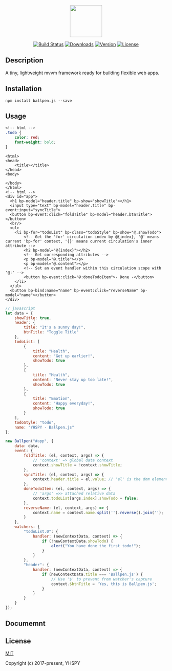 <p align="center"><a href="#" target="_blank"><img width="100" src="https://github.com/Becavalier/Ballpen.js/blob/master/art/art.jpg"></a></p>

<p align="center">
  <a href="https://circleci.com/gh/Becavalier/Ballpen.js/tree/master"><img src="https://img.shields.io/circleci/project/Becavalier/Ballpen.js/master.svg" alt="Build Status"></a>
  <a href="https://www.npmjs.com/package/ballpen.js"><img src="https://img.shields.io/npm/dt/ballpen.js.svg" alt="Downloads"></a>
  <a href="https://www.npmjs.com/package/ballpen.js"><img src="https://img.shields.io/npm/v/ballpen.js.svg" alt="Version"></a>
  <a href="https://www.npmjs.com/package/ballpen.js"><img src="https://img.shields.io/npm/l/ballpen.js.svg" alt="License"></a>
</p>

## Description
A tiny, lightweight mvvm framework ready for building flexible web apps.


## Installation

``` shell
npm install ballpen.js --save
```

## Usage

```css
<!-- html -->
.todo {
    color: red;
    font-weight: bold;
}
```

```<!DOCTYPE html>
<html>
<head>
    <title></title>
</head>
<body>

</body>
</html>
<!-- html -->
<div id="app">
  <h1 bp-model="header.title" bp-show="showTitle"></h1>
  <input type="text" bp-model="header.title" bp-event:input="syncTitle">
  <button bp-event:click="foldTitle" bp-model="header.btnTitle"></button>
  <br/>
  <ul>
    <li bp-for="todoList" bp-class="todoStyle" bp-show="@.showTodo">
        <!-- Get the 'for' circulation index by @{index}, '@' means current 'bp-for' context, '{}' means current circulation's inner attribute -->
        <h2 bp-model="@{index}"></h2>
        <!-- Get corresponding attributes -->
        <p bp-model="@.title"></p>
        <p bp-model="@.content"></p>
        <!-- Set an event handler within this circulation scope with '@:' -->
        <button bp-event:click="@:doneTodoItem">- Done -</button>
    </li>
  </ul>
  <button bp-bind:name="name" bp-event:click="reverseName" bp-model="name"></button>
</div>
```

```javascript
// javascript
let data = {
    showTitle: true,
    header: {
        title: "It's a sunny day!",
        btnTitle: "Toggle Title"
    },
    todoList: [
        {
            title: "Health",
            content: "Get up earlier!",
            showTodo: true
        },
        {
            title: "Health",
            content: "Never stay up too late!",
            showTodo: true
        },
        {
            title: "Emotion",
            content: "Happy everyday!",
            showTodo: true
        }
    ],
    todoStyle: "todo",
    name: "YHSPY - Ballpen.js"
};

new Ballpen("#app", {
    data: data,
    event: {
        foldTitle: (el, context, args) => {
            // 'context' => global data context
            context.showTitle = !context.showTitle;
        },
        syncTitle: (el, context, args) => {
            context.header.title = el.value; // 'el' is the dom element you bind with this method
        },
        doneTodoItem: (el, context, args) => {
            // 'args' =>> attached relative data
            context.todoList[args.index].showTodo = false;
        },
        reverseName: (el, context, args) => {
            context.name = context.name.split('').reverse().join('');
        }
    },
    watchers: {
        "todoList.0": {
            handler: (newContextData, context) => {
                if (!newContextData.showTodo) {
                    alert("You have done the first todo!");
                }
            }
        },
        "header": {
            handler: (newContextData, context) => {
                if (newContextData.title === 'Ballpen.js') {
                    // Use '$' to prevent from watcher's capture
                    context.$btnTitle = 'Yes, this is Ballpen.js';
                }
            }
        }
    }
});
```

## Documemnt


## License

[MIT](http://opensource.org/licenses/MIT)

Copyright (c) 2017-present, YHSPY